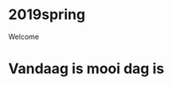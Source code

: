 # 2019spring
Welcome 
<h1> Vandaag is mooi dag is</h1>
<!-- Ik ga organisatie mijn leven met TRELLO programa -- >


